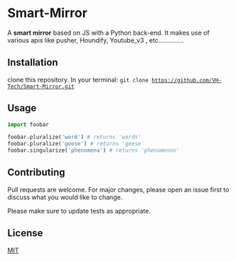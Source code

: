 # Smart-Mirror

A <b>smart mirror</b> based on JS with a Python back-end. It makes use of various apis like pusher, Houndify, Youtube_v3 , etc..............

## Installation

clone this repository. 
In your terminal:
<code>git clone https://github.com/VH-Tech/Smart-Mirror.git</code>

## Usage

```python
import foobar

foobar.pluralize('word') # returns 'words'
foobar.pluralize('goose') # returns 'geese'
foobar.singularize('phenomena') # returns 'phenomenon'
```

## Contributing
Pull requests are welcome. For major changes, please open an issue first to discuss what you would like to change.

Please make sure to update tests as appropriate.

## License
[MIT](https://choosealicense.com/licenses/mit/)
